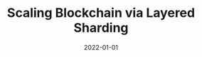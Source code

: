 ---
title: "Scaling Blockchain via Layered Sharding"
authors:
- Zicong Hong
- Song Guo
- Peng Li

date: "2022-01-01"
# doi: "10.1109/TPDS.2022.3147240"

# Publication type.
# 1 = Conference paper; 2 = Journal article;
# 3 = Preprint Paper; 4 = Report; 5 = Book; 6 = Book section;
# 7 = Thesis; 8 = Patent
publication_types: ["2"]

# Publication name and optional abbreviated publication name.
publication: IEEE Journal on Selected Areas in Communications (JSAC) (CCF-A)
# publication_short: ""

url_pdf: https://ieeexplore.ieee.org/stamp/stamp.jsp?arnumber=9926060
# url_code: ''
# url_dataset: ''
# url_poster: ''
# url_project: ''
# url_slides: ''
# url_video: ''

---